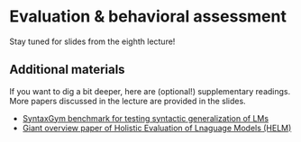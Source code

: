 # Evaluation & behavioral assessment

Stay tuned for slides from the eighth lecture!

## Additional materials

If you want to dig a bit deeper, here are (optional!) supplementary readings. More papers discussed in the lecture are provided in the slides.

* [SyntaxGym benchmark for testing syntactic generalization of LMs](https://syntaxgym.org/)
* [Giant overview paper of Holistic Evaluation of Lnaguage Models (HELM)](https://arxiv.org/pdf/2211.09110)